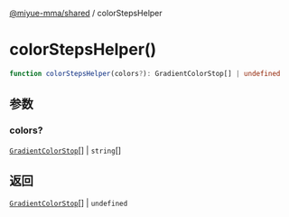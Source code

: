[@miyue-mma/shared](../index.md) / colorStepsHelper

# colorStepsHelper()

```ts
function colorStepsHelper(colors?): GradientColorStop[] | undefined
```

## 参数

### colors?

[`GradientColorStop`](../interfaces/GradientColorStop.md)[] | `string`[]

## 返回

[`GradientColorStop`](../interfaces/GradientColorStop.md)[] \| `undefined`
